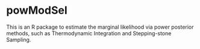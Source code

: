 # powModSel
This is an R package to estimate the marginal likelihood via power posterior methods, such as Thermodynamic Integration and Stepping-stone Sampling.
